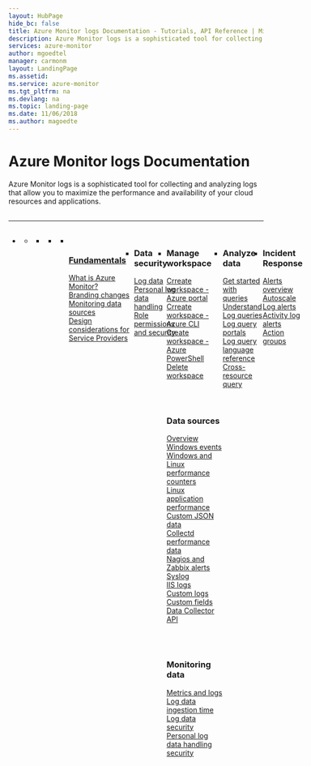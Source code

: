 ```yaml
---
layout: HubPage
hide_bc: false
title: Azure Monitor logs Documentation - Tutorials, API Reference | Microsoft Docs
description: Azure Monitor logs is a sophisticated tool for collecting and analyzing logs that allow you to maximize the performance and availability of your cloud resources and applications.
services: azure-monitor
author: mgoedtel
manager: carmonm
layout: LandingPage
ms.assetid:	
ms.service: azure-monitor
ms.tgt_pltfrm: na
ms.devlang: na
ms.topic: landing-page
ms.date: 11/06/2018
ms.author: magoedte
---
```


<div id="main" class="v2">
    <div class="container">
        <h1>Azure Monitor logs Documentation</h1>
        <p>Azure Monitor logs is a sophisticated tool for collecting and analyzing logs<br>that allow you to maximize the performance and availability of your cloud resources and applications.</p>
        <hr style="margin: 30px 0;" />
        <ul class="pivots">
           <li>
              <a href="#products"></a>
              <ul id="products">
                 <li>
                  <a class="singlePanelNavItem selected" style="display: none" href="#indexA" data-linktype="self-bookmark"></a>
                  <ul class="panelContent singlePanelContent" id="indexA" style="border: medium; border-image: none; margin-top: 0px; display: flex; float: left;">
                      <li class="fullSpan">
                          <a href="#index1" data-linktype="self-bookmark"></a>
                          <ul class="cardsF cols cols4" id="index1" style="float: left; display: flex; width: 100%; border-bottom: 1px var(--grey-lighter) solid;">  
                              <li>
                                 <ul class="cardsB panelContent" id="cardtypes-B" style="float: left; display: flex; width: 100%;">
                                    <li>
                                       <a href="">
                                         <div class="cardSize">
                                             <div class="cardPadding">
                                                 <div class="card">
                                                     <div class="cardImageOuter">
                                                         <div class="cardImage">
                                                             <img alt="" src="https://docs.microsoft.com/media/common/i_learn-about.svg" data-linktype="external">
                                                         </div>
                                                      </div>
                                                     <div class="cardText" style="padding-left: 0px">
                                                         <h3>Fundamentals</h3>
                                                         <p>
                                                            <a href="/azure/azure-monitor/overview">What is Azure Monitor?</a><br/>
                                                            <a href="/azure/azure-monitor/azure-monitor-rebrand">Branding changes</a><br/>
                                                            <a href="/azure/monitoring/monitoring-data-sources">Monitoring data sources</a><br/>
                                                            <a href="/azure/log-analytics/log-analytics-service-providers">Design considerations for Service Providers</a><br/>
                                                        </p>
                                                   </div>
                                                 </div>
                                              </div>
                                            </div>
                                        </a>
                                   </li>
                                   <li>
                                        <div class="cardSize">
                                            <div class="cardPadding">
                                                <div class="card">
                                                    <div class="cardText style="padding-left: 0px">
                                                        <h3>Data security</h3>
                                                        <p>
                                                            <a href="/azure/log-analytics/log-analytics-data-security">Log data</a><br/>
                                                            <a href="/azure/log-analytics/log-analytics-personal-data-mgmt">Personal log data handling</a><br/>
                                                            <a href="/azure/monitoring-and-diagnostics/monitoring-roles-permissions-security">Role permissions and security</a><br/>
                                                        </p>
                                                    </div>
                                                </div>
                                            </div>
                                        </div>
                                    </li>
                               </ul>
                            </li>
                            <li>
        <div class="cardSize">
            <div class="cardPadding">
                <div class="card">
                    <div class="cardText">
                        <h3>Manage workspace</h3>
                        <p>
                        <a href="/azure/log-analytics/log-analytics-quick-create-workspace">Crreate workspace - Azure portal</a><br/>
                        <a href="/azure/log-analytics/log-analytics-quick-create-workspace-cli">Crreate workspace - Azure CLI</a><br/>
                        <a href="/azure/log-analytics/log-analytics-quick-create-workspace-posh">Create workspace - Azure PowerShell</a><br/>
                        <a href="/azure/log-analytics/log-analytics-manage-del-workspace">Delete workspace</a><br/>
                        </p>
                     <br><br>
                        <h3>Data sources</h3>
                        <p>
                        <a href="/azure/monitoring/monitoring-data-sources">Overview</a><br/>
                        <a href="/azure/log-analytics/log-analytics-data-sources-windows-events">Windows events</a><br/>
                        <a href="/azure/log-analytics-data-sources-performance-counters">Windows and Linux performance counters</a><br/>
                        <a href="/azure/log-analytics/log-analytics-data-sources-linux-applications">Linux application performance</a><br/>
                        <a href="/azure/log-analytics/log-analytics-data-sources-json">Custom JSON data</a><br/>
                        <a href="/azure/log-analytics/log-analytics-data-sources-collectd">Collectd performance data</a><br/>
                        <a href="/azure/log-analytics/log-analytics-data-sources-alerts-nagios-zabbix">Nagios and Zabbix alerts</a><br/>
                        <a href="/azure/log-analytics/log-analytics-data-sources-syslog">Syslog</a><br/>
                        <a href="/azure/log-analytics/log-analytics-data-sources-iis-logs">IIS logs</a><br/>
                        <a href="/azure/log-analytics/log-analytics-data-sources-custom-logs">Custom logs</a><br/>
                        <a href="/azure/log-analytics/log-analytics-custom-fields">Custom fields</a><br/>
                        <a href="/azure/log-analytics/log-analytics-data-collector-api">Data Collector API</a><br/>
                        </p>
                      <br><br>
                        <h3>Monitoring data</h3>
                        <p>
                        <a href="/azure/monitoring/monitoring-data-collection">Metrics and logs</a><br/>
                        <a href="/azure/log-analytics/log-analytics-data-ingestion-time">Log data ingestion time</a><br/>
                        <a href="/azure/log-analytics/log-analytics-data-security">Log data security</a><br/>
                        <a href="/azure/log-analytics/log-analytics-personal-data-mgmt">Personal log data handling security</a><br/>
                        </p>
                    </div>
                </div>
            </div>
        </div>
    </li>
    <li>
        <div class="cardSize">
            <div class="cardPadding">
                <div class="card">
                    <div class="cardText">
                        <h3>Analyze data</h3>
                        <p>
                        <a href="/azure/log-analytics/query-language/get-started-queries">Get started with queries</a><br/>                        
                        <a href="/azure/log-analytics/log-analytics-log-search">Understand Log queries</a><br/>
                        <a href="/azure/log-analytics/log-analytics-log-search-portals">Log query portals</a><br/>
                        <a href="/azure/log-analytics/query-language/query-language">Log query language reference</a><br/>
                        <a href="/azure/log-analytics-cross-workspace-search">Cross-resource query</a><br/>
                        </p>
                    </div>
                </div>
            </div>
        </div>
    </li>
    <li>
        <div class="cardSize">
            <div class="cardPadding">
                <div class="card">
                    <div class="cardText">
                        <h3>Incident Response</h3>
                        <p>
                        <a href="/azure/monitoring-and-diagnostics/monitoring-overview-unified-alerts">Alerts overview</a><br/>
                        <a href="/azure/monitoring-and-diagnostics/monitoring-overview-autoscale">Autoscale</a><br/>
                        <a href="/azure/monitoring-and-diagnostics/monitor-alerts-unified-log">Log alerts</a><br/>
                        <a href="/azure/monitoring-and-diagnostics/monitoring-activity-log-alerts-new-experience">Activity log alerts</a><br/>
                        <a href="/azure/monitoring-and-diagnostics/monitoring-action-groups">Action groups</a><br/>
                        </p>
                    </div>
                </div>
            </div>
        </div>
    </li>
</ul>
</div>
</div>
